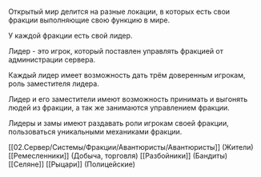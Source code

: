 Открытый мир делится на разные локации, в которых есть свои фракции выполняющие свою функцию в мире.

У каждой фракции есть свой лидер.

Лидер - это игрок, который поставлен управлять фракцией от администрации сервера.

Каждый лидер имеет возможность дать трём доверенным игрокам, роль заместителя лидера.

Лидер и его заместители имеют возможность принимать и выгонять людей из фракции, а так же занимаются управлением фракции.

Лидеры и замы имеют раздавать роли игрокам своей фракции, пользоваться уникальными механиками фракции. 

[[02.Сервер/Системы/Фракции/Авантюристы/Авантюристы]] (Жители)
[[Ремесленники]] (Добыча, торговля)
[[Разбойники]] (Бандиты)
[[Селяне]] 
[[Рыцари]] (Полицейские)
